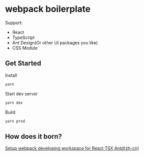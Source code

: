 # webpack boilerplate

Support: 
- React
- TypeScript
- Ant Design(Or other UI packages you like)
- CSS Module

## Get Started

Install

~~~ bash
yarn
~~~

Start dev server

~~~ bash
yarn dev
~~~

Build

~~~ bash
yarn prod
~~~

## How does it born?

[Setup webpack developing workspace for React TSX Antd(zh-cn)](https://luo3.org.cn/posts/learn/setup-webpack-developing-workspace-for-react-tsx-antd/)
